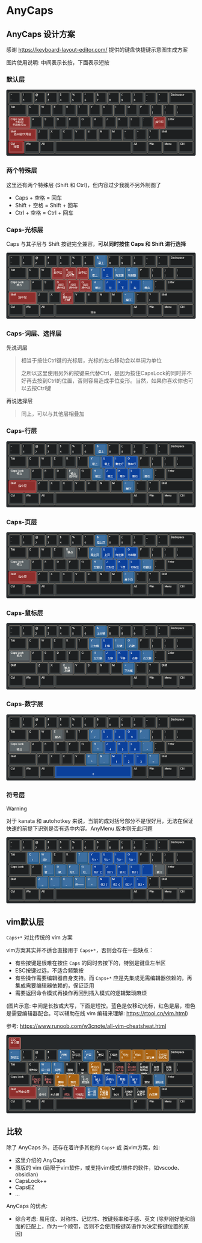 # AnyCaps

## AnyCaps 设计方案

感谢 https://keyboard-layout-editor.com/ 提供的键盘快捷键示意图生成方案

图片使用说明: 中间表示长按，下面表示短按

### 默认层

![](../../assets/keyboard-layout-default.png)

### 两个特殊层

这里还有两个特殊层 (Shift 和 Ctrl)，但内容过少我就不另外制图了

- Caps + 空格 = 回车
- Shift + 空格 = Shift + 回车
- Ctrl + 空格 = Ctrl + 回车

### Caps-光标层

Caps 与其子层与 Shift 按键完全兼容，**可以同时按住 Caps 和 Shift 进行选择**

![](../../assets/keyboard-layout-cursor.png)

### Caps-词层、选择层

先说词层

> 相当于按住Ctrl键的光标层，光标的左右移动会以单词为单位
> 
> 之所以这里使用另外的按键来代替Ctrl，是因为按住CapsLock的同时并不好再去按到Ctrl的位置，否则容易造成手位变形。当然，如果你喜欢你也可以去按Ctrl键

再说选择层

> 同上，可以与其他层相叠加

### Caps-行层

![](../../assets/keyboard-layout-line.png)

### Caps-页层

![](../../assets/keyboard-layout-page.png)

### Caps-鼠标层

![](../../assets/keyboard-layout-mouse.png)

### Caps-数字层

![](../../assets/keyboard-layout-num.png)

### 符号层

> [!warning]
> 对于 kanata 和 autohotkey 来说，当前的成对括号部分不是很好用，无法在保证快速的前提下识别是否有选中内容。AnyMenu 版本则无此问题

![](../../assets/keyboard-layout-sign.png)

## vim默认层

`Caps+*` 对比传统的 vim 方案

vim方案其实并不适合直接用于 `Caps+*`，否则会存在一些缺点：

- 有些按键是很难在按住 `Caps` 的同时去按下的，特别是键盘左半区
- ESC按键过远，不适合频繁按
- 有些操作需要编辑器自身支持。而 `Caps+*` 应是先集成无需编辑器依赖的，再集成需要编辑器依赖的，保证泛用
- 需要返回命令模式再操作再回到插入模式的逻辑繁琐麻烦

(图片示意: 中间是长按或大写，下面是短按。蓝色是仅移动光标，红色是层，橙色是需要编辑器配合。可以辅助在线 vim 编辑来理解: https://rtool.cn/vim.html)

参考: https://www.runoob.com/w3cnote/all-vim-cheatsheat.html

![](../../assets/keyboard-layout-vim.png)

## 比较

除了 AnyCaps 外，还存在着许多其他的 `Caps+` 或 类vim方案，如:

- 这里介绍的 AnyCaps
- 原版的 vim (局限于vim软件，或支持vim模式/插件的软件，如vscode、obsidian)
- CapsLock++
- CapsEZ
- ...

AnyCaps 的优点:

- 综合考虑: 易用度、对称性、记忆性、按键频率和手感、英文 (除非刚好能和前面的匹配上，作为一个顺带，否则不会使用按键英语作为决定按键位置的原因)
